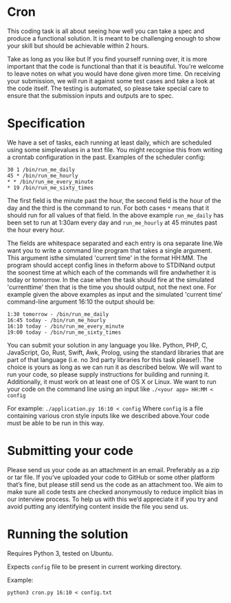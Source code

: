 # Cron

This coding task is all about seeing how well you can take a spec and produce a functional solution. It is meant to be challenging enough to show your skill but should be achievable within 2 hours.

Take as long as you like but If you find yourself running over, it is more important that the code is functional than that it is beautiful. You're welcome to leave notes on what you would have done given more time. On receiving your submission, we will run it against some test cases and take a look at the code itself. The testing is automated, so please take special care to ensure that the submission inputs and outputs are to spec.

# Specification

We have a set of tasks, each running at least daily, which are scheduled using some simplevalues in a text file. You might recognise this from writing a crontab configuration in the past. Examples of the scheduler config:

```
30 1 /bin/run_me_daily
45 * /bin/run_me_hourly
* * /bin/run_me_every_minute
* 19 /bin/run_me_sixty_times
```

The first field is the minute past the hour, the second field is the hour of the day and the third is the command to run. For both cases `*` means that it should run for all values of that field. In the above example `run_me_daily` has been set to run at 1:30am every day and `run_me_hourly` at 45 minutes past the hour every hour.

The fields are whitespace separated and each entry is ona separate line.We want you to write a command line program that takes a single argument. This argument isthe simulated 'current time' in the format HH:MM. The program should accept config lines in theform above to ​STDIN​ and output the soonest time at which each of the commands will fire andwhether it is today or tomorrow. In the case when the task should fire at the simulated 'currenttime' then that is the time you should output, not the next one. For example given the above examples as input and the simulated 'current time' command-line argument 16:10 the output should be:

```
1:30 tomorrow - /bin/run_me_daily
16:45 today - /bin/run_me_hourly
16:10 today - /bin/run_me_every_minute
19:00 today - /bin/run_me_sixty_times
```

You can submit your solution in ​any language​ you like. Python, PHP, C, JavaScript, Go, Rust, Swift, Awk, Prolog​, using the standard libraries that are part of that language (i.e. no 3rd party libraries for this task please!)​. The choice is yours as long as we can run it as described below. We will want to run your code, so please supply instructions for building and running it. Additionally, it must work on at least one of OS X or Linux. We want to run your code on the command line using an input like `./<your app> HH:MM < config`

For example: ​`./application.py 16:10 < config` Where `config` is a file containing various cron style inputs like we described above.Your code must be able to be run in this way.

# Submitting your code

Please send us your code as an attachment in an email. Preferably as a zip or tar file. If you’ve uploaded your code to GitHub or some other platform that’s fine, but please still send us the code as an attachment too. We aim to make sure all code tests are checked anonymously to reduce implicit bias in our interview process. To help us with this we’d appreciate it if you try and avoid putting any identifying content inside the file you send us.

# Running the solution

Requires Python 3, tested on Ubuntu.

Expects `config` file to be present in current working directory.

Example:

`python3 cron.py 16:10 < config.txt`